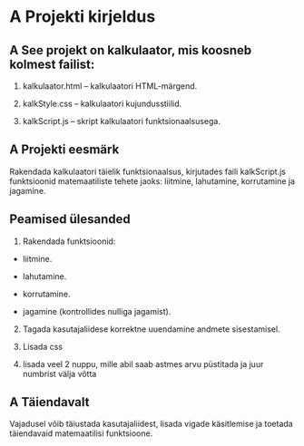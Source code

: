 # A Projekti kirjeldus

## A See projekt on kalkulaator, mis koosneb kolmest failist:

1. kalkulaator.html – kalkulaatori HTML-märgend.

2. kalkStyle.css – kalkulaatori kujundusstiilid.

3. kalkScript.js – skript kalkulaatori funktsionaalsusega.

## A Projekti eesmärk

Rakendada kalkulaatori täielik funktsionaalsus, kirjutades faili kalkScript.js funktsioonid matemaatiliste tehete jaoks: liitmine, lahutamine, korrutamine ja jagamine.

## Peamised ülesanded

1. Rakendada funktsioonid:

* liitmine.

* lahutamine.

* korrutamine.

* jagamine (kontrollides nulliga jagamist).

2. Tagada kasutajaliidese korrektne uuendamine andmete sisestamisel.

3. Lisada css

4. lisada veel 2 nuppu, mille abil saab astmes arvu püstitada ja juur numbrist välja võtta 

## A Täiendavalt

Vajadusel võib täiustada kasutajaliidest, lisada vigade käsitlemise ja toetada täiendavaid matemaatilisi funktsioone.

